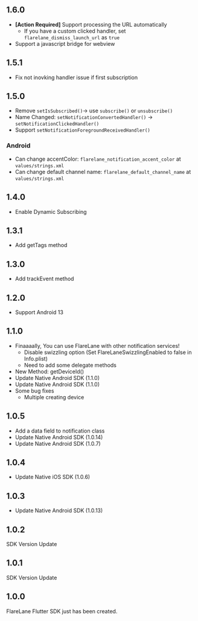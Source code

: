 ## 1.6.0

- **[Action Required]** Support processing the URL automatically
  - If you have a custom clicked handler, set `flarelane_dismiss_launch_url` as `true`
- Support a javascript bridge for webview

## 1.5.1

- Fix not inovking handler issue if first subscription

## 1.5.0

- Remove `setIsSubscribed()`-> use `subscribe()` or `unsubscribe()`
- Name Changed: `setNotificationConvertedHandler()` -> `setNotificationClickedHandler()`
- Support `setNotificationForegroundReceivedHandler()`

### Android

- Can change accentColor: `flarelane_notification_accent_color` at `values/strings.xml`
- Can change default channel name: `flarelane_default_channel_name` at `values/strings.xml`

## 1.4.0

- Enable Dynamic Subscribing

## 1.3.1

- Add getTags method

## 1.3.0

- Add trackEvent method

## 1.2.0

- Support Android 13

## 1.1.0

- Finaaaally, You can use FlareLane with other notification services!
  - Disable swizzling option (Set FlareLaneSwizzlingEnabled to false in Info.plist)
  - Need to add some delegate methods
- New Method: getDeviceId()
- Update Native Android SDK (1.1.0)
- Update Native Android SDK (1.1.0)
- Some bug fixes
  - Multiple creating device

## 1.0.5

- Add a data field to notification class
- Update Native Android SDK (1.0.14)
- Update Native Android SDK (1.0.7)

## 1.0.4

- Update Native iOS SDK (1.0.6)

## 1.0.3

- Update Native Android SDK (1.0.13)

## 1.0.2

SDK Version Update

## 1.0.1

SDK Version Update

## 1.0.0

FlareLane Flutter SDK just has been created.
